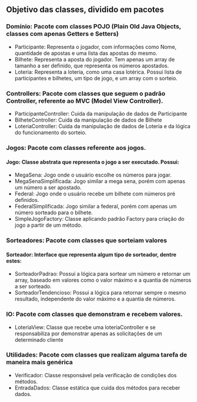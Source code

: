 ## Objetivo das classes, dividido em pacotes
	
### Domínio: Pacote com classes POJO (Plain Old Java Objects, classes com apenas Getters e Setters)
* Participante: Representa o jogador, com informações como Nome, quantidade de apostas e uma lista das apostas do mesmo.
* Bilhete: Representa a aposta do jogador. Tem apenas um array de tamanho a ser definido, que representa os números apostados.
* Loteria: Representa a loteria, como uma casa lotérica. Possui lista de participantes e bilhetes, um tipo de jogo, e um array com o sorteio.

### Controllers: Pacote com classes que seguem o padrão Controller, referente ao MVC (Model View Controller).
* ParticipanteController: Cuida da manipulação de dados de Participante
* BilheteController: Cuida da manipulação de dados de Bilhete
* LoteriaController: Cuida da manipulação de dados de Loteria e da lógica do funcionamento do sorteio.

### Jogos: Pacote com classes referente aos jogos.
#### Jogo: Classe abstrata que representa o jogo a ser executado. Possui:
* MegaSena: Jogo onde o usuário escolhe os números para jogar.
* MegaSenaSimplificada: Jogo similar a mega sena, porém com apenas um número a ser apostado.	
* Federal: Jogo onde o usuário recebe um bilhete com números pré definidos.
* FederalSimplificada: Jogo similar a federal, porém com apenas um número sorteado para o bilhete.
* SimpleJogoFactory: Classe aplicando padrão Factory para criação do jogo a partir de um método.

### Sorteadores: Pacote com classes que sorteiam valores
#### Sorteador: Interface que representa algum tipo de sorteador, dentre estes:
* SorteadorPadrao: Possui a lógica para sortear um número e retornar um array, baseado em valores como o valor máximo e a quantia de números a ser sorteado.
* SorteadorTendencioso: Possui a lógica para retornar sempre o mesmo resultado, independente do valor máximo e a quantia de números.
	
### IO: Pacote com classes que demonstram e recebem valores.
* LoteriaView: Classe que recebe uma loteriaController e se responsabiliza por demonstrar apenas as solicitações de um determinado cliente
	
### Utilidades: Pacote com classes que realizam alguma tarefa de maneira mais genérica
* Verificador: Classe responsável pela verificação de condições dos métodos.
* EntradaDados: Classe estática que cuida dos métodos para receber dados.